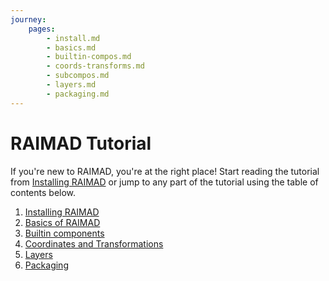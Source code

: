 ```yaml
---
journey:
    pages:
        - install.md
        - basics.md
        - builtin-compos.md
        - coords-transforms.md
        - subcompos.md
        - layers.md
        - packaging.md
---
```


# RAIMAD Tutorial

If you're new to RAIMAD,
you're at the right place!
Start reading the tutorial from
[Installing RAIMAD](install.md)
or jump to any part of the tutorial using the table of contents below.

1. [Installing RAIMAD](install.md)
1. [Basics of RAIMAD](basics.md)
1. [Builtin components](builtin-compos.md)
1. [Coordinates and Transformations](coords-transforms.md)
1. [Layers](layers.md)
1. [Packaging](packaging.md)


